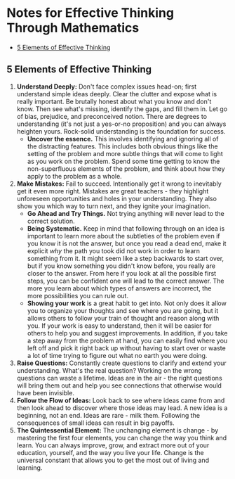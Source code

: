 # Notes for Effective Thinking Through Mathematics


<!-- toc orderedList:0 depthFrom:2 depthTo:6 -->

* [5 Elements of Effective Thinking](#5-elements-of-effective-thinking)

<!-- tocstop -->

## 5 Elements of Effective Thinking

1. **Understand Deeply:** Don't face complex issues head-on; first understand simple ideas deeply. Clear the clutter and expose what is really important. Be brutally honest about what you know and don't know. Then see what's missing, identify the gaps, and fill them in. Let go of bias, prejudice, and preconceived notion. There are degrees to understanding (it's not just a yes-or-no proposition) and you can always heighten yours. Rock-solid understanding is the foundation for success.
    * **Uncover the essence.** This involves identifying and ignoring all of the distracting features. This includes both obvious things like the setting of the problem and more subtle things that will come to light as you work on the problem. Spend some time getting to know the non-superfluous elements of the problem, and think about how they apply to the problem as a whole.
2. **Make Mistakes:** Fail to succeed. Intentionally get it wrong to inevitably get it even more right. Mistakes are great teachers - they highlight unforeseen opportunities and holes in your understanding. They also show you which way to turn next, and they ignite your imagination.
    * **Go Ahead and Try Things.** Not trying anything will never lead to the correct solution.
    * **Being Systematic.** Keep in mind that following through on an idea is important to learn more about the subtleties of the problem even if you know it is not the answer, but once you read a dead end, make it explicit *why* the path you took did not work in order to learn something from it. It might seem like a step backwards to start over, but if you know something you didn't know before, you really are closer to the answer. From here if you look at all the possible first steps, you can be confident one will lead to the correct answer. The more you learn about which types of answers are incorrect, the more possibilities you can rule out.
    * **Showing  your work** is a great habit to get into. Not only does it allow you to organize your thoughts and see where you are going, but it allows others to follow your train of thought and reason along with you. If your work is easy to understand, then it will be easier for others to help you and suggest improvements. In addition, if you take a step away from the problem at hand, you can easily find where you left off and pick it right back up without having to start over or waste a lot of time trying to figure out what no earth you were doing.
3. **Raise Questions:** Constantly create questions to clarify and extend your understanding. What's the real question? Working on the wrong questions can waste a lifetime. Ideas are in the air - the right questions will bring them out and help you see connections that otherwise would have been invisible.
4. **Follow the Flow of Ideas:** Look back to see where ideas came from and then look ahead to discover where those ideas may lead. A new idea is a beginning, not an end. Ideas are rare - milk them. Following the consequences of small ideas can result in big payoffs.
5. **The Quintessential Element:** The unchanging element is change - by mastering the first four elements, you can change the way you think and learn. You can always improve, grow, and extract more out of your education, yourself, and the way you live your life. Change is the universal constant that allows you to get the most out of living and learning.
